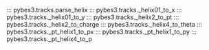 ::: pybes3.tracks.parse_helix
::: pybes3.tracks._helix01_to_x
::: pybes3.tracks._helix01_to_y
::: pybes3.tracks._helix2_to_pt
::: pybes3.tracks._helix2_to_charge
::: pybes3.tracks._helix4_to_theta
::: pybes3.tracks._pt_helix1_to_px
::: pybes3.tracks._pt_helix1_to_py
::: pybes3.tracks._pt_helix4_to_p